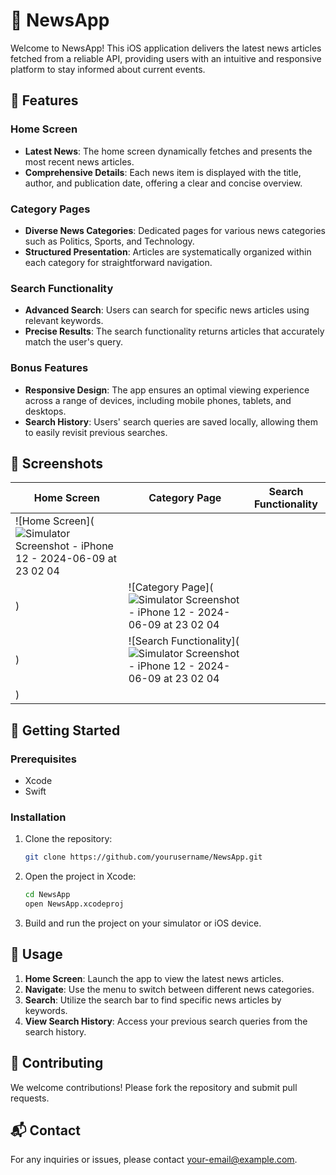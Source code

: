 # 📰 NewsApp

Welcome to NewsApp! This iOS application delivers the latest news articles fetched from a reliable API, providing users with an intuitive and responsive platform to stay informed about current events.

## 🌟 Features

### Home Screen
- **Latest News**: The home screen dynamically fetches and presents the most recent news articles.
- **Comprehensive Details**: Each news item is displayed with the title, author, and publication date, offering a clear and concise overview.

### Category Pages
- **Diverse News Categories**: Dedicated pages for various news categories such as Politics, Sports, and Technology.
- **Structured Presentation**: Articles are systematically organized within each category for straightforward navigation.

### Search Functionality
- **Advanced Search**: Users can search for specific news articles using relevant keywords.
- **Precise Results**: The search functionality returns articles that accurately match the user's query.

### Bonus Features
- **Responsive Design**: The app ensures an optimal viewing experience across a range of devices, including mobile phones, tablets, and desktops.
- **Search History**: Users' search queries are saved locally, allowing them to easily revisit previous searches.

## 📸 Screenshots

| Home Screen | Category Page | Search Functionality |
|-------------|---------------|----------------------|
| ![Home Screen](![Simulator Screenshot - iPhone 12 - 2024-06-09 at 23 02 04](https://github.com/monish-instinct/ECell-Technical/assets/113701884/57466592-1d10-4f57-a3ba-e89b0982ad47)
) | ![Category Page](![Simulator Screenshot - iPhone 12 - 2024-06-09 at 23 02 04](https://github.com/monish-instinct/ECell-Technical/assets/113701884/57466592-1d10-4f57-a3ba-e89b0982ad47)
) | ![Search Functionality](![Simulator Screenshot - iPhone 12 - 2024-06-09 at 23 02 04](https://github.com/monish-instinct/ECell-Technical/assets/113701884/57466592-1d10-4f57-a3ba-e89b0982ad47)
) |

## 🚀 Getting Started

### Prerequisites
- Xcode
- Swift

### Installation
1. Clone the repository:
    ```bash
    git clone https://github.com/yourusername/NewsApp.git
    ```
2. Open the project in Xcode:
    ```bash
    cd NewsApp
    open NewsApp.xcodeproj
    ```
3. Build and run the project on your simulator or iOS device.

## 📱 Usage

1. **Home Screen**: Launch the app to view the latest news articles.
2. **Navigate**: Use the menu to switch between different news categories.
3. **Search**: Utilize the search bar to find specific news articles by keywords.
4. **View Search History**: Access your previous search queries from the search history.

## 🤝 Contributing

We welcome contributions! Please fork the repository and submit pull requests.

## 📬 Contact

For any inquiries or issues, please contact [your-email@example.com](mailto:your-email@example.com).
